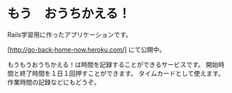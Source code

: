 もう　おうちかえる！
======================
Rails学習用に作ったアプリケーションです。

[http://go-back-home-now.heroku.com/] にて公開中。

もうもうおうちかえる！は時間を記録することができるサービスです。
開始時間と終了時間を１日１回押すことができます。
タイムカードとして使えます。作業時間の記録などにもどうぞ。

